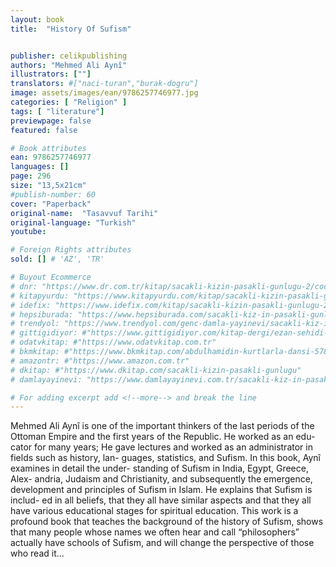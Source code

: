 ```yaml
---
layout: book
title:  "History Of Sufism"


publisher: celikpublishing
authors: "Mehmed Ali Aynî"
illustrators: [""]
translators: #["naci-turan","burak-dogru"]
image: assets/images/ean/9786257746977.jpg
categories: [ "Religion" ]
tags: [ "literature"]
previewpage: false
featured: false

# Book attributes
ean: 9786257746977
languages: []
page: 296
size: "13,5x21cm"
#publish-number: 60
cover: "Paperback"
original-name:  "Tasavvuf Tarihi"
original-language: "Turkish"
youtube:

# Foreign Rights attributes
sold: [] # 'AZ', 'TR'

# Buyout Ecommerce
# dnr: "https://www.dr.com.tr/kitap/sacakli-kizin-pasakli-gunlugu-2/cocuk-ve-genclik/genclik-10-yas/roman-oyku/urunno=0001893059001"
# kitapyurdu: "https://www.kitapyurdu.com/kitap/sacakli-kizin-pasakli-gunlugu-2-/560122.html&filter_name=Sa%C3%A7akl%C4%B1+K%C4%B1z%27%C4%B1n+Pasakl%C4%B1+G%C3%BCnl%C3%BC%C4%9F%C3%BC+2"
# idefix: "https://www.idefix.com/kitap/sacakli-kizin-pasakli-gunlugu-2/cocuk-ve-genclik/genclik-10-yas/roman-oyku/urunno=0001893059001"
# hepsiburada: "https://www.hepsiburada.com/sacakli-kiz-in-pasakli-gunlugu-2-damla-yayinevi-p-HBV000012ER86"
# trendyol: "https://www.trendyol.com/genc-damla-yayinevi/sacakli-kiz-in-pasakli-gunlugu-2-p-54825777"
# gittigidiyor: #"https://www.gittigidiyor.com/kitap-dergi/ezan-sehidi-adnan-menderes_pdp_732728793"
# odatvkitap: #"https://www.odatvkitap.com.tr"
# bkmkitap: #"https://www.bkmkitap.com/abdulhamidin-kurtlarla-dansi-578226"
# amazontr: #"https://www.amazon.com.tr"
# dkitap: #"https://www.dkitap.com/sacakli-kizin-pasakli-gunlugu"
# damlayayinevi: "https://www.damlayayinevi.com.tr/sacakli-kiz-in-pasakli-gunlugu-2-bu-iste-bi-terslik-var"

# For adding excerpt add <!--more--> and break the line
---
```

Mehmed Ali Aynî is one of the important thinkers
of the last periods of the Ottoman Empire and the
first years of the Republic. He worked as an edu-
cator for many years; He gave lectures and worked
as an administrator in fields such as history, lan-
guages, statistics, and Sufism.
In this book, Aynî examines in detail the under-
standing of Sufism in India, Egypt, Greece, Alex-
andria, Judaism and Christianity, and subsequently
the emergence, development and principles of
Sufism in Islam. He explains that Sufism is includ-
ed in all beliefs, that they all have similar aspects
and that they all have various educational stages
for spiritual education.
This work is a profound book that teaches the
background of the history of Sufism, shows that
many people whose names we often hear and call
“philosophers” actually have schools of Sufism,
and will change the perspective of those who read
it...
<!--more--> 

